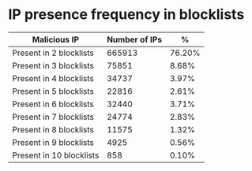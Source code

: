 # IP presence frequency in blocklists
| Malicious IP | Number of IPs | % |
|----|----|----|
| Present in 2 blocklists | 665913 | 76.20% |
| Present in 3 blocklists | 75851 | 8.68% |
| Present in 4 blocklists | 34737 | 3.97% |
| Present in 5 blocklists | 22816 | 2.61% |
| Present in 6 blocklists | 32440 | 3.71% |
| Present in 7 blocklists | 24774 | 2.83% |
| Present in 8 blocklists | 11575 | 1.32% |
| Present in 9 blocklists | 4925 | 0.56% |
| Present in 10 blocklists | 858 | 0.10% |
